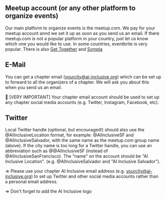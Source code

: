 ## Meetup account (or any other platform to organize events)
Our main platform to organize events is the meetup.com. We pay for your meetup account annd we set it up as soon as you send us an email. 
If there meetup.com is not a popular platform in your country, just let us know which one you would like to use. In some countries, eventbrite is very popular.
There is also [Get Together](https://gettogether.community/) and [Sympla](https://www.sympla.com.br/)

## E-Mail
You can get a chapter email (yourcity@ai-inclusive.org) which can be set up to forward to all the organizers of a chapter. 
We will ask you about this when you send us an email.

🚨 [VERY IMPORTANT] Your chapter email account should be used to set up any chapter social media accounts (e.g. Twitter, Instagram, Facebook, etc).

## Twitter
Local Twitter handle (optional, but encouraged!) should also use the @AIInclusiveLocation format, for example: @AIInclusiveSF and @AIInclusiveSalvador, with the same name as the meetup.com group name (above). 
If the city name is too long for a Twitter handle, you can use an abbreviation such as @@AIInclusiveSF (instead of @AIInclusiveSanFrancisco). 
The "name" on the account should be "AI Inclusive Location". (e.g. @AIInclusiveSalvador and "AI Inclusive Salvador").

=> Please use your chapter AI Inclusive email address (e.g. yourcity@ai-inclusive.org) to set up Twitter and other social media accounts rather than a personal email address.

=> Don't forget to add the AI Inclusive logo



